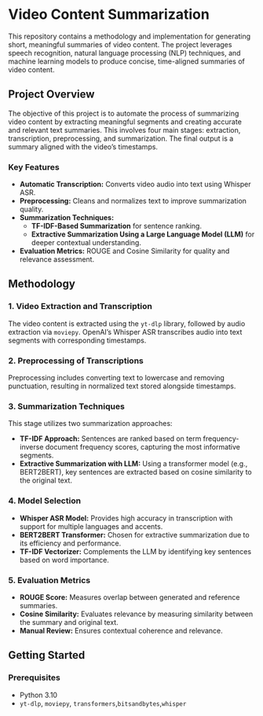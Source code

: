 
# Video Content Summarization

This repository contains a methodology and implementation for generating short, meaningful summaries of video content. The project leverages speech recognition, natural language processing (NLP) techniques, and machine learning models to produce concise, time-aligned summaries of video content.

## Project Overview

The objective of this project is to automate the process of summarizing video content by extracting meaningful segments and creating accurate and relevant text summaries. This involves four main stages: extraction, transcription, preprocessing, and summarization. The final output is a summary aligned with the video’s timestamps.

### Key Features
- **Automatic Transcription:** Converts video audio into text using Whisper ASR.
- **Preprocessing:** Cleans and normalizes text to improve summarization quality.
- **Summarization Techniques:** 
  - **TF-IDF-Based Summarization** for sentence ranking.
  - **Extractive Summarization Using a Large Language Model (LLM)** for deeper contextual understanding.
- **Evaluation Metrics:** ROUGE and Cosine Similarity for quality and relevance assessment.

## Methodology

### 1. Video Extraction and Transcription
The video content is extracted using the `yt-dlp` library, followed by audio extraction via `moviepy`. OpenAI’s Whisper ASR transcribes audio into text segments with corresponding timestamps.

### 2. Preprocessing of Transcriptions
Preprocessing includes converting text to lowercase and removing punctuation, resulting in normalized text stored alongside timestamps.

### 3. Summarization Techniques
This stage utilizes two summarization approaches:
- **TF-IDF Approach:** Sentences are ranked based on term frequency-inverse document frequency scores, capturing the most informative segments.
- **Extractive Summarization with LLM:** Using a transformer model (e.g., BERT2BERT), key sentences are extracted based on cosine similarity to the original text.

### 4. Model Selection
- **Whisper ASR Model:** Provides high accuracy in transcription with support for multiple languages and accents.
- **BERT2BERT Transformer:** Chosen for extractive summarization due to its efficiency and performance.
- **TF-IDF Vectorizer:** Complements the LLM by identifying key sentences based on word importance.

### 5. Evaluation Metrics
- **ROUGE Score:** Measures overlap between generated and reference summaries.
- **Cosine Similarity:** Evaluates relevance by measuring similarity between the summary and original text.
- **Manual Review:** Ensures contextual coherence and relevance.

## Getting Started

### Prerequisites
- Python 3.10
- `yt-dlp`, `moviepy`, `transformers`,`bitsandbytes`,`whisper`
